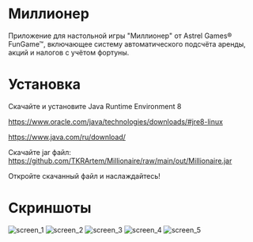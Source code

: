 # Миллионер
Приложение для настольной игры "Миллионер" от Astrel Games® FunGame™, включающее систему автоматического подсчёта аренды, акций и налогов с учётом фортуны.
# Установка
Скачайте и установите Java Runtime Environment 8

https://www.oracle.com/java/technologies/downloads/#jre8-linux

https://www.java.com/ru/download/

Скачайте jar файл: https://github.com/TKRArtem/Millionaire/raw/main/out/Millionaire.jar

Откройте скачанный файл и наслаждайтесь!

# Скриншоты

![screen_1](https://github.com/user-attachments/assets/c8275c45-dbbd-4cec-8d07-a787775587fd)
![screen_2](https://github.com/user-attachments/assets/98868e89-bbcd-4b46-9a03-2bf39e015638)
![screen_3](https://github.com/user-attachments/assets/d72d31c2-7047-442f-8710-dd53b406b914)
![screen_4](https://github.com/user-attachments/assets/1e392097-191e-49e9-8871-38b78938203c)
![screen_5](https://github.com/user-attachments/assets/7ce6212f-895b-42de-a2e8-485d81bee352)
